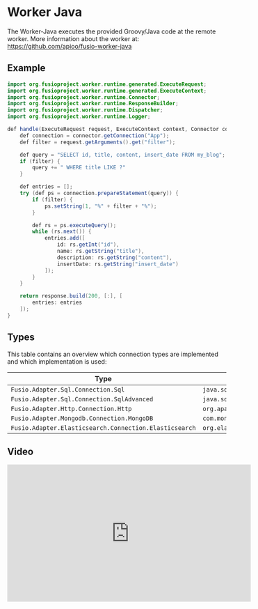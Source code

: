 
# Worker Java

The Worker-Java executes the provided Groovy/Java code at the remote worker.
More information about the worker at: https://github.com/apioo/fusio-worker-java

## Example

```java
import org.fusioproject.worker.runtime.generated.ExecuteRequest;
import org.fusioproject.worker.runtime.generated.ExecuteContext;
import org.fusioproject.worker.runtime.Connector;
import org.fusioproject.worker.runtime.ResponseBuilder;
import org.fusioproject.worker.runtime.Dispatcher;
import org.fusioproject.worker.runtime.Logger;

def handle(ExecuteRequest request, ExecuteContext context, Connector connector, ResponseBuilder response, Dispatcher dispatcher, Logger logger) {
    def connection = connector.getConnection("App");
    def filter = request.getArguments().get("filter");

    def query = "SELECT id, title, content, insert_date FROM my_blog";
    if (filter) {
        query += " WHERE title LIKE ?"
    }

    def entries = [];
    try (def ps = connection.prepareStatement(query)) {
        if (filter) {
            ps.setString(1, "%" + filter + "%");
        }

        def rs = ps.executeQuery();
        while (rs.next()) {
            entries.add([
                id: rs.getInt("id"),
                name: rs.getString("title"),
                description: rs.getString("content"),
                insertDate: rs.getString("insert_date")
            ]);
        }
    }

    return response.build(200, [:], [
        entries: entries
    ]);
}

```

## Types

This table contains an overview which connection types are implemented
and which implementation is used:

| Type | Implementation 
| ---- | --------------
| `Fusio.Adapter.Sql.Connection.Sql` | `java.sql.Connection`
| `Fusio.Adapter.Sql.Connection.SqlAdvanced` | `java.sql.Connection`
| `Fusio.Adapter.Http.Connection.Http` | `org.apache.hc.client5.http.impl.classic.HttpClient`
| `Fusio.Adapter.Mongodb.Connection.MongoDB` | `com.mongodb.client.MongoDatabase`
| `Fusio.Adapter.Elasticsearch.Connection.Elasticsearch` | `org.elasticsearch.client.RestHighLevelClient`

## Video

<iframe width="560" height="315" src="https://www.youtube.com/embed/Qra9SwFz7W4" title="YouTube video player" frameborder="0" allow="accelerometer; autoplay; clipboard-write; encrypted-media; gyroscope; picture-in-picture" allowfullscreen></iframe>
